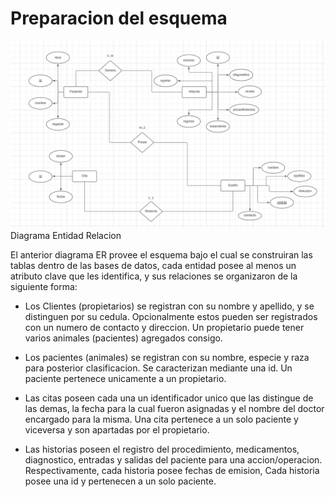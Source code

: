 # Preparacion del esquema

![alt text](image-3.png)
Diagrama Entidad Relacion

El anterior diagrama ER provee el esquema bajo el cual se construiran las tablas dentro de las bases de datos, cada entidad posee al menos un atributo clave que les identifica, y sus relaciones se organizaron de la siguiente forma:

- Los Clientes (propietarios) se registran con su nombre y apellido, y se distinguen por su cedula. Opcionalmente estos pueden ser registrados con un numero de contacto y direccion. Un propietario puede tener varios animales (pacientes) agregados consigo.

- Los pacientes (animales) se registran con su nombre, especie y raza para posterior clasificacion. Se caracterizan mediante una id. Un paciente pertenece unicamente a un propietario.

- Las citas poseen cada una un identificador unico que las distingue de las demas, la fecha para la cual fueron asignadas y el nombre del doctor encargado para la misma. Una cita pertenece a un solo paciente y viceversa y son apartadas por el propietario.

- Las historias poseen el registro del procedimiento, medicamentos, diagnostico, entradas y salidas del paciente para una accion/operacion. Respectivamente, cada historia posee fechas de emision, Cada historia posee una id y pertenecen a un solo paciente.